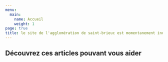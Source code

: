 ```yaml
---
menu:
  main:
    name: Accueil
    weight: 1
page: true
title: le site de l'agglomération de saint-brieuc est momentanement indisponible, ceci est une page de garde
---
```



## Découvrez ces articles pouvant vous aider 
